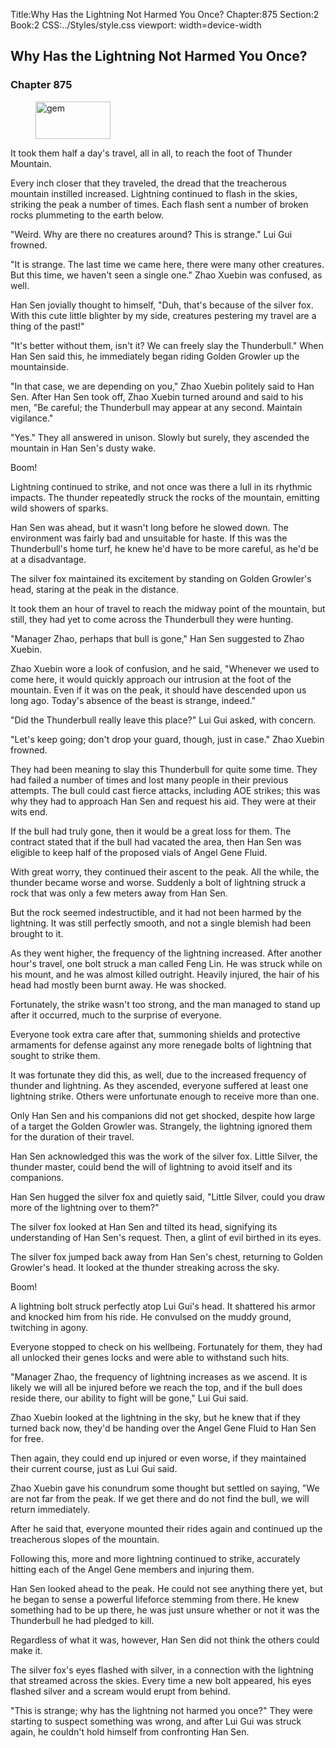 Title:Why Has the Lightning Not Harmed You Once? 
Chapter:875 
Section:2 
Book:2 
CSS:../Styles/style.css 
viewport: width=device-width
  
## Why Has the Lightning Not Harmed You Once?
### Chapter 875 
<figure>
	<img src="../Images/gem.gif" alt="gem" id="gem" width="120" height="60" />
</figure>
  

  
  It took them half a day's travel, all in all, to reach the foot of Thunder Mountain.

Every inch closer that they traveled, the dread that the treacherous mountain instilled increased. Lightning continued to flash in the skies, striking the peak a number of times. Each flash sent a number of broken rocks plummeting to the earth below.

"Weird. Why are there no creatures around? This is strange." Lui Gui frowned.

"It is strange. The last time we came here, there were many other creatures. But this time, we haven't seen a single one." Zhao Xuebin was confused, as well.

Han Sen jovially thought to himself, "Duh, that's because of the silver fox. With this cute little blighter by my side, creatures pestering my travel are a thing of the past!"

"It's better without them, isn't it? We can freely slay the Thunderbull." When Han Sen said this, he immediately began riding Golden Growler up the mountainside.

"In that case, we are depending on you," Zhao Xuebin politely said to Han Sen. After Han Sen took off, Zhao Xuebin turned around and said to his men, "Be careful; the Thunderbull may appear at any second. Maintain vigilance."

"Yes." They all answered in unison. Slowly but surely, they ascended the mountain in Han Sen's dusty wake.

Boom!

Lightning continued to strike, and not once was there a lull in its rhythmic impacts. The thunder repeatedly struck the rocks of the mountain, emitting wild showers of sparks.

Han Sen was ahead, but it wasn't long before he slowed down. The environment was fairly bad and unsuitable for haste. If this was the Thunderbull's home turf, he knew he'd have to be more careful, as he'd be at a disadvantage.

The silver fox maintained its excitement by standing on Golden Growler's head, staring at the peak in the distance.

It took them an hour of travel to reach the midway point of the mountain, but still, they had yet to come across the Thunderbull they were hunting.

"Manager Zhao, perhaps that bull is gone," Han Sen suggested to Zhao Xuebin.

Zhao Xuebin wore a look of confusion, and he said, "Whenever we used to come here, it would quickly approach our intrusion at the foot of the mountain. Even if it was on the peak, it should have descended upon us long ago. Today's absence of the beast is strange, indeed."

"Did the Thunderbull really leave this place?" Lui Gui asked, with concern.

"Let's keep going; don't drop your guard, though, just in case." Zhao Xuebin frowned.

They had been meaning to slay this Thunderbull for quite some time. They had failed a number of times and lost many people in their previous attempts. The bull could cast fierce attacks, including AOE strikes; this was why they had to approach Han Sen and request his aid. They were at their wits end.

If the bull had truly gone, then it would be a great loss for them. The contract stated that if the bull had vacated the area, then Han Sen was eligible to keep half of the proposed vials of Angel Gene Fluid.

With great worry, they continued their ascent to the peak. All the while, the thunder became worse and worse. Suddenly a bolt of lightning struck a rock that was only a few meters away from Han Sen.

But the rock seemed indestructible, and it had not been harmed by the lightning. It was still perfectly smooth, and not a single blemish had been brought to it.

As they went higher, the frequency of the lightning increased. After another hour's travel, one bolt struck a man called Feng Lin. He was struck while on his mount, and he was almost killed outright. Heavily injured, the hair of his head had mostly been burnt away. He was shocked.

Fortunately, the strike wasn't too strong, and the man managed to stand up after it occurred, much to the surprise of everyone.

Everyone took extra care after that, summoning shields and protective armaments for defense against any more renegade bolts of lightning that sought to strike them.

It was fortunate they did this, as well, due to the increased frequency of thunder and lightning. As they ascended, everyone suffered at least one lightning strike. Others were unfortunate enough to receive more than one.

Only Han Sen and his companions did not get shocked, despite how large of a target the Golden Growler was. Strangely, the lightning ignored them for the duration of their travel.

Han Sen acknowledged this was the work of the silver fox. Little Silver, the thunder master, could bend the will of lightning to avoid itself and its companions.

Han Sen hugged the silver fox and quietly said, "Little Silver, could you draw more of the lightning over to them?"

The silver fox looked at Han Sen and tilted its head, signifying its understanding of Han Sen's request. Then, a glint of evil birthed in its eyes.

The silver fox jumped back away from Han Sen's chest, returning to Golden Growler's head. It looked at the thunder streaking across the sky.

Boom!

A lightning bolt struck perfectly atop Lui Gui's head. It shattered his armor and knocked him from his ride. He convulsed on the muddy ground, twitching in agony.

Everyone stopped to check on his wellbeing. Fortunately for them, they had all unlocked their genes locks and were able to withstand such hits.

"Manager Zhao, the frequency of lightning increases as we ascend. It is likely we will all be injured before we reach the top, and if the bull does reside there, our ability to fight will be gone," Lui Gui said.

Zhao Xuebin looked at the lightning in the sky, but he knew that if they turned back now, they'd be handing over the Angel Gene Fluid to Han Sen for free.

Then again, they could end up injured or even worse, if they maintained their current course, just as Lui Gui said.

Zhao Xuebin gave his conundrum some thought but settled on saying, "We are not far from the peak. If we get there and do not find the bull, we will return immediately.

After he said that, everyone mounted their rides again and continued up the treacherous slopes of the mountain.

Following this, more and more lightning continued to strike, accurately hitting each of the Angel Gene members and injuring them.

Han Sen looked ahead to the peak. He could not see anything there yet, but he began to sense a powerful lifeforce stemming from there. He knew something had to be up there, he was just unsure whether or not it was the Thunderbull he had pledged to kill.

Regardless of what it was, however, Han Sen did not think the others could make it.

The silver fox's eyes flashed with silver, in a connection with the lightning that streamed across the skies. Every time a new bolt appeared, his eyes flashed silver and a scream would erupt from behind.

"This is strange; why has the lightning not harmed you once?" They were starting to suspect something was wrong, and after Lui Gui was struck again, he couldn't hold himself from confronting Han Sen.
